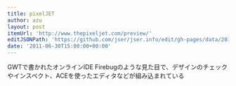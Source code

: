 ```yaml
---
title: pixelJET
author: azu
layout: post
itemUrl: 'http://www.thepixeljet.com/preview/'
editJSONPath: 'https://github.com/jser/jser.info/edit/gh-pages/data/2011/06/index.json'
date: '2011-06-30T15:00:00+00:00'
---
```

GWTで書かれたオンラインIDE
Firebugのような見た目で、デザインのチェックやインスペクト、ACEを使ったエディタなどが組み込まれている

